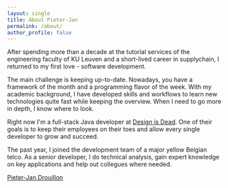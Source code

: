 ```yaml
---
layout: single
title: About Pieter-Jan
permalink: /about/
author_profile: false
---
```

After spending more than a decade at the tutorial services of the engineering faculty of KU Leuven and a short-lived career in supplychain, I returned to my first love - software development.

The main challenge is keeping up-to-date. Nowadays, you have a framework of the month and a programming flavor of the week. With my academic background, I have developed skills and workflows to learn new technologies quite fast while keeping the overview. When I need to go more in depth, I know where to look.

Right now I'm a full-stack Java developer at [Design is Dead](http://www.designisdead.Com). One of their goals is to keep their employees on their toes and allow every single developer to grow and succeed.

The past year, I joined the development team of a major yellow Belgian telco. As a senior developer, I do technical analysis, gain expert knowledge on key applications and help out collegues where needed.

<div class="LI-profile-badge"  data-version="v1" data-size="medium" data-locale="en_US" data-type="horizontal" data-theme="dark" data-vanity="pieterjandrouillon"><a class="LI-simple-link" href='https://be.linkedin.com/in/pieterjandrouillon?trk=profile-badge'>Pieter-Jan Drouillon</a></div>

<script type="text/javascript" src="https://platform.linkedin.com/badges/js/profile.js" async defer></script>
